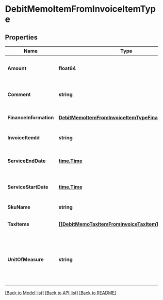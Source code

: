 # DebitMemoItemFromInvoiceItemType

## Properties
Name | Type | Description | Notes
------------ | ------------- | ------------- | -------------
**Amount** | **float64** | The amount of the invoice item.  | [default to null]
**Comment** | **string** | Comments about the invoice item.  | [optional] [default to null]
**FinanceInformation** | [**DebitMemoItemFromInvoiceItemTypeFinanceInformation**](DebitMemoItemFromInvoiceItemType_financeInformation.md) |  | [optional] [default to null]
**InvoiceItemId** | **string** | The ID of the invoice item.  | [optional] [default to null]
**ServiceEndDate** | [**time.Time**](time.Time.md) | The service end date of the debit memo item.  | [optional] [default to null]
**ServiceStartDate** | [**time.Time**](time.Time.md) | The service start date of the debit memo item.   | [optional] [default to null]
**SkuName** | **string** | The name of the SKU.  | [default to null]
**TaxItems** | [**[]DebitMemoTaxItemFromInvoiceTaxItemType**](DebitMemoTaxItemFromInvoiceTaxItemType.md) | Container for taxation items.  | [optional] [default to null]
**UnitOfMeasure** | **string** | The definable unit that you measure when determining charges.  | [optional] [default to null]

[[Back to Model list]](../README.md#documentation-for-models) [[Back to API list]](../README.md#documentation-for-api-endpoints) [[Back to README]](../README.md)


